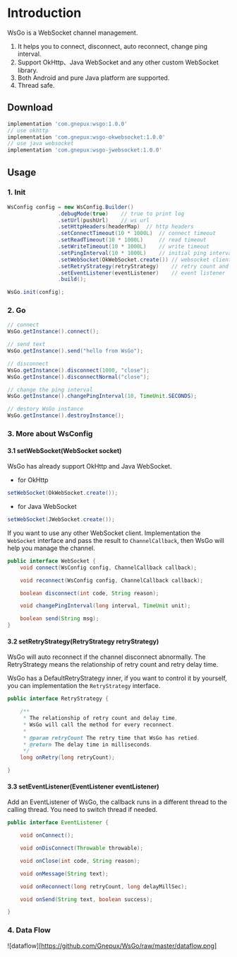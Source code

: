 # Introduction

WsGo is a WebSocket channel management.

1. It helps you to connect, disconnect, auto reconnect, change ping interval.
2. Support OkHttp、Java WebSocket and any other custom WebSocket library.
3. Both Android and pure Java platform are supported.
4. Thread safe.

## Download

```groovy
implementation 'com.gnepux:wsgo:1.0.0'
// use okhttp
implementation 'com.gnepux:wsgo-okwebsocket:1.0.0'
// use java websocket
implementation 'com.gnepux:wsgo-jwebsocket:1.0.0'
```

## Usage

### 1. Init

```java
WsConfig config = new WsConfig.Builder()
                .debugMode(true)    // true to print log
                .setUrl(pushUrl)    // ws url
                .setHttpHeaders(headerMap)  // http headers
                .setConnectTimeout(10 * 1000L)  // connect timeout
                .setReadTimeout(10 * 1000L)     // read timeout
                .setWriteTimeout(10 * 1000L)    // write timeout
                .setPingInterval(10 * 1000L)    // initial ping interval
                .setWebSocket(OkWebSocket.create()) // websocket client
                .setRetryStrategy(retryStrategy)    // retry count and delay time strategy
                .setEventListener(eventListener)    // event listener
                .build();

WsGo.init(config);
```


### 2. Go

```Java
// connect
WsGo.getInstance().connect();

// send text
WsGo.getInstance().send("hello from WsGo");

// disconnect
WsGo.getInstance().disconnect(1000, "close");
WsGo.getInstance().disconnectNormal("close");

// change the ping interval
WsGo.getInstance().changePingInterval(10, TimeUnit.SECONDS);

// destory WsGo instance
WsGo.getInstance().destroyInstance();
```

### 3. More about WsConfig

#### 3.1 setWebSocket(WebSocket socket)

WsGo has already support OkHttp and Java WebSocket.

* for OkHttp

```java
setWebSocket(OkWebSocket.create());
```

* for Java WebSocket

```java
setWebSocket(JWebSocket.create());
```

If you want to use any other WebSocket client. Implementation the `WebSocket` interface and pass the result to `ChannelCallback`, then WsGo will help you manage the channel.

```java
public interface WebSocket {
    void connect(WsConfig config, ChannelCallback callback);

    void reconnect(WsConfig config, ChannelCallback callback);

    boolean disconnect(int code, String reason);

    void changePingInterval(long interval, TimeUnit unit);

    boolean send(String msg);
}
```

#### 3.2 setRetryStrategy(RetryStrategy retryStrategy)

WsGo will auto reconnect if the channel disconnect abnormally. The RetryStrategy means the relationship of retry count and retry delay time.

WsGo has a DefaultRetryStrategy inner, if you want to control it by yourself, you can implementation the `RetryStrategy` interface.

```java
public interface RetryStrategy {

    /**
     * The relationship of retry count and delay time,
     * WsGo will call the method for every reconnect.
     *
     * @param retryCount The retry time that WsGo has retied.
     * @return The delay time in milliseconds.
     */
    long onRetry(long retryCount);

}
```

#### 3.3 setEventListener(EventListener eventListener)

Add an EventListener of WsGo, the callback runs in a different thread to the calling thread. You need to switch thread if needed.

```java
public interface EventListener {

    void onConnect();

    void onDisConnect(Throwable throwable);

    void onClose(int code, String reason);

    void onMessage(String text);

    void onReconnect(long retryCount, long delayMillSec);

    void onSend(String text, boolean success);

}
```

### 4. Data Flow

![dataflow][https://github.com/Gnepux/WsGo/raw/master/dataflow.png]
